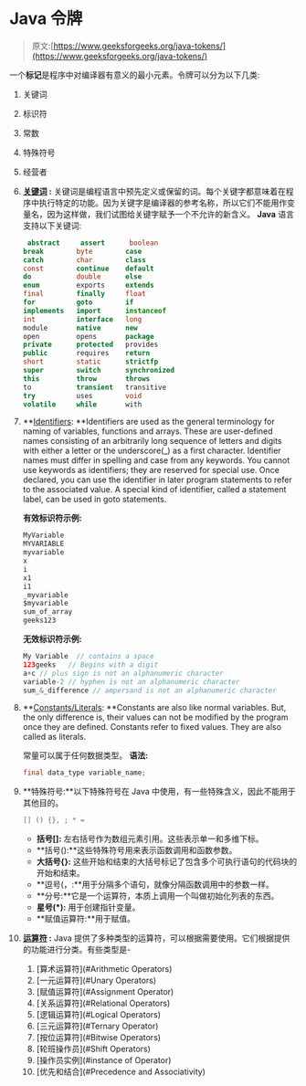 # Java 令牌

> 原文:[https://www.geeksforgeeks.org/java-tokens/](https://www.geeksforgeeks.org/java-tokens/)

一个**标记**是程序中对编译器有意义的最小元素。令牌可以分为以下几类:

1.  关键词
2.  标识符
3.  常数
4.  特殊符号
5.  经营者

1.  **[关键词](https://www.geeksforgeeks.org/list-of-all-java-keywords/) :** 关键词是编程语言中预先定义或保留的词。每个关键字都意味着在程序中执行特定的功能。因为关键字是编译器的参考名称，所以它们不能用作变量名，因为这样做，我们试图给关键字赋予一个不允许的新含义。 **Java** 语言支持以下关键词:

    ```java
     abstract     assert      boolean      
    break        byte        case
    catch        char        class        
    const        continue    default
    do           double      else         
    enum         exports     extends
    final        finally     float        
    for          goto        if
    implements   import      instanceof   
    int          interface   long
    module       native      new          
    open         opens       package
    private      protected   provides     
    public       requires    return
    short        static      strictfp     
    super        switch      synchronized
    this         throw       throws       
    to           transient   transitive
    try          uses        void         
    volatile     while       with 
    ```

2.  **[Identifiers](https://www.geeksforgeeks.org/java-identifiers/): **Identifiers are used as the general terminology for naming of variables, functions and arrays. These are user-defined names consisting of an arbitrarily long sequence of letters and digits with either a letter or the underscore(_) as a first character. Identifier names must differ in spelling and case from any keywords. You cannot use keywords as identifiers; they are reserved for special use. Once declared, you can use the identifier in later program statements to refer to the associated value. A special kind of identifier, called a statement label, can be used in goto statements.

    **有效标识符示例:**

    ```java
    MyVariable
    MYVARIABLE
    myvariable
    x
    i
    x1
    i1
    _myvariable
    $myvariable
    sum_of_array
    geeks123
    ```

    **无效标识符示例:**

    ```java
    My Variable  // contains a space
    123geeks   // Begins with a digit
    a+c // plus sign is not an alphanumeric character
    variable-2 // hyphen is not an alphanumeric character
    sum_&_difference // ampersand is not an alphanumeric character

    ```

3.  **[Constants/Literals](https://www.geeksforgeeks.org/literals-in-java/): **Constants are also like normal variables. But, the only difference is, their values can not be modified by the program once they are defined. Constants refer to fixed values. They are also called as literals.

    常量可以属于任何数据类型。
    **语法:**

    ```java
    final data_type variable_name;
    ```

4.  **特殊符号:**以下特殊符号在 Java 中使用，有一些特殊含义，因此不能用于其他目的。

    ```java
    [] () {}, ; * =
    ```

    *   **括号[]:** 左右括号作为数组元素引用。这些表示单一和多维下标。
    *   **括号():**这些特殊符号用来表示函数调用和函数参数。
    *   **大括号{}:** 这些开始和结束的大括号标记了包含多个可执行语句的代码块的开始和结束。
    *   **逗号(，:**用于分隔多个语句，就像分隔函数调用中的参数一样。
    *   **分号:**它是一个运算符，本质上调用一个叫做初始化列表的东西。
    *   **星号(*):** 用于创建指针变量。
    *   **赋值运算符:**用于赋值。
5.  **[运算符](https://www.geeksforgeeks.org/operators-in-java/) :** Java 提供了多种类型的运算符，可以根据需要使用。它们根据提供的功能进行分类。有些类型是-
    1.  [算术运算符](#Arithmetic Operators)
    2.  [一元运算符](#Unary Operators)
    3.  [赋值运算符](#Assignment Operator)
    4.  [关系运算符](#Relational Operators)
    5.  [逻辑运算符](#Logical Operators)
    6.  [三元运算符](#Ternary Operator)
    7.  [按位运算符](#Bitwise Operators)
    8.  [轮班操作员](#Shift Operators)
    9.  [操作员实例](#instance of Operator)
    10.  [优先和结合](#Precedence and Associativity)